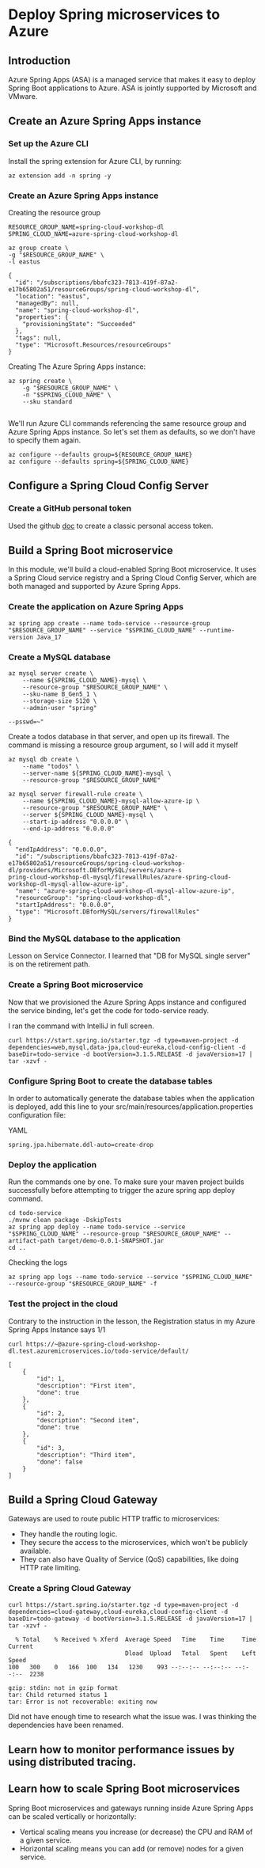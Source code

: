 # Deploy Spring microservices to Azure

## Introduction

Azure Spring Apps (ASA) is a managed service that makes it easy to deploy Spring Boot applications to Azure. ASA is jointly supported by Microsoft and VMware.

## Create an Azure Spring Apps instance

### Set up the Azure CLI

Install the spring extension for Azure CLI, by running:
```
az extension add -n spring -y
```

### Create an Azure Spring Apps instance

Creating the resource group
```
RESOURCE_GROUP_NAME=spring-cloud-workshop-dl
SPRING_CLOUD_NAME=azure-spring-cloud-workshop-dl
```

```
az group create \
-g "$RESOURCE_GROUP_NAME" \
-l eastus
```
```
{                                                                                                     
  "id": "/subscriptions/bbafc323-7813-419f-87a2-e17b65802a51/resourceGroups/spring-cloud-workshop-dl",
  "location": "eastus",                                                                               
  "managedBy": null,                                                                                  
  "name": "spring-cloud-workshop-dl",                                                                 
  "properties": {                                                                                     
    "provisioningState": "Succeeded"                                                                  
  },                                                                                                  
  "tags": null,                                                                                       
  "type": "Microsoft.Resources/resourceGroups"                                                        
} 
```
Creating The Azure Spring Apps instance:
```
az spring create \
    -g "$RESOURCE_GROUP_NAME" \
    -n "$SPRING_CLOUD_NAME" \
    --sku standard
```

```

```
We'll run Azure CLI commands referencing the same resource group and Azure Spring Apps instance. So let's set them as defaults, so we don't have to specify them again.

```
az configure --defaults group=${RESOURCE_GROUP_NAME}
az configure --defaults spring=${SPRING_CLOUD_NAME}
```
## Configure a Spring Cloud Config Server

### Create a GitHub personal token

Used the github [doc](https://docs.github.com/en/authentication/keeping-your-account-and-data-secure/managing-your-personal-access-tokens) to create a classic personal access token. 

## Build a Spring Boot microservice

In this module, we'll build a cloud-enabled Spring Boot microservice. It uses a Spring Cloud service registry and a Spring Cloud Config Server, which are both managed and supported by Azure Spring Apps.

### Create the application on Azure Spring Apps
```
az spring app create --name todo-service --resource-group "$RESOURCE_GROUP_NAME" --service "$SPRING_CLOUD_NAME" --runtime-version Java_17
```

### Create a MySQL database

```
az mysql server create \
    --name ${SPRING_CLOUD_NAME}-mysql \
    --resource-group "$RESOURCE_GROUP_NAME" \
    --sku-name B_Gen5_1 \
    --storage-size 5120 \
    --admin-user "spring"
```

```
--psswd=~"
```

Create a todos database in that server, and open up its firewall. The command is missing a resource group argument, so I will add it myself
```
az mysql db create \
    --name "todos" \
    --server-name ${SPRING_CLOUD_NAME}-mysql \
    --resource-group "$RESOURCE_GROUP_NAME"
```

```
az mysql server firewall-rule create \
    --name ${SPRING_CLOUD_NAME}-mysql-allow-azure-ip \
    --resource-group "$RESOURCE_GROUP_NAME" \
    --server ${SPRING_CLOUD_NAME}-mysql \
    --start-ip-address "0.0.0.0" \
    --end-ip-address "0.0.0.0"
```

```
{
  "endIpAddress": "0.0.0.0",
  "id": "/subscriptions/bbafc323-7813-419f-87a2-e17b65802a51/resourceGroups/spring-cloud-workshop-dl/providers/Microsoft.DBforMySQL/servers/azure-s
pring-cloud-workshop-dl-mysql/firewallRules/azure-spring-cloud-workshop-dl-mysql-allow-azure-ip",
  "name": "azure-spring-cloud-workshop-dl-mysql-allow-azure-ip",
  "resourceGroup": "spring-cloud-workshop-dl",
  "startIpAddress": "0.0.0.0",
  "type": "Microsoft.DBforMySQL/servers/firewallRules"
}
```

### Bind the MySQL database to the application
Lesson on Service Connector. I learned that "DB for MySQL single server" is on the retirement path. 

### Create a Spring Boot microservice

Now that we provisioned the Azure Spring Apps instance and configured the service binding, let's get the code for todo-service ready.

I ran the command with IntelliJ in full screen.
```
curl https://start.spring.io/starter.tgz -d type=maven-project -d dependencies=web,mysql,data-jpa,cloud-eureka,cloud-config-client -d baseDir=todo-service -d bootVersion=3.1.5.RELEASE -d javaVersion=17 | tar -xzvf -
```

### Configure Spring Boot to create the database tables
In order to automatically generate the database tables when the application is deployed, add this line to your src/main/resources/application.properties configuration file:

YAML
```
spring.jpa.hibernate.ddl-auto=create-drop
```

### Deploy the application

Run the commands one by one. To make sure your maven project builds successfully before attempting to trigger the azure spring app deploy command. 
```
cd todo-service
./mvnw clean package -DskipTests
az spring app deploy --name todo-service --service "$SPRING_CLOUD_NAME" --resource-group "$RESOURCE_GROUP_NAME" --artifact-path target/demo-0.0.1-SNAPSHOT.jar
cd ..
```

Checking the logs
```
az spring app logs --name todo-service --service "$SPRING_CLOUD_NAME" --resource-group "$RESOURCE_GROUP_NAME" -f
```

### Test the project in the cloud

Contrary to the instruction in the lesson, the Registration status in my Azure Spring Apps Instance says 1/1

```
curl https://~@azure-spring-cloud-workshop-dl.test.azuremicroservices.io/todo-service/default/
```

```
[
    {
        "id": 1,
        "description": "First item",
        "done": true
    },
    {
        "id": 2,
        "description": "Second item",
        "done": true
    },
    {
        "id": 3,
        "description": "Third item",
        "done": false
    }
]
```

## Build a Spring Cloud Gateway

Gateways are used to route public HTTP traffic to microservices:

- They handle the routing logic.
- They secure the access to the microservices, which won't be publicly available.
- They can also have Quality of Service (QoS) capabilities, like doing HTTP rate limiting.

### Create a Spring Cloud Gateway

```
curl https://start.spring.io/starter.tgz -d type=maven-project -d dependencies=cloud-gateway,cloud-eureka,cloud-config-client -d baseDir=todo-gateway -d bootVersion=3.1.5.RELEASE -d javaVersion=17 | tar -xzvf -
```

```
  % Total    % Received % Xferd  Average Speed   Time    Time     Time  Current
                                 Dload  Upload   Total   Spent    Left  Speed
100   300    0   166  100   134   1230    993 --:--:-- --:--:-- --:--:--  2238

gzip: stdin: not in gzip format
tar: Child returned status 1
tar: Error is not recoverable: exiting now

```

Did not have enough time to research what the issue was. I was thinking the dependencies have been renamed.

## Learn how to monitor performance issues by using distributed tracing.

## Learn how to scale Spring Boot microservices

Spring Boot microservices and gateways running inside Azure Spring Apps can be scaled vertically or horizontally:

- Vertical scaling means you increase (or decrease) the CPU and RAM of a given service.
- Horizontal scaling means you can add (or remove) nodes for a given service.